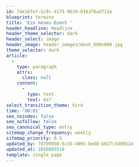 ```yaml
---
id: 7de16fef-5c9c-4175-9634-016376ad712e
blueprint: termine
title: 'Ein neues Event '
header_headline: Headline
header_theme_selector: dark
header_select: image
header_image: header_images/monk_600x600.jpg
theme_selector: dark
article:
  -
    type: paragraph
    attrs:
      class: null
    content:
      -
        type: text
        text: dsf
select_transition_theme: bird
time: '00:01'
seo_noindex: false
seo_nofollow: false
seo_canonical_type: entry
sitemap_change_frequency: weekly
sitemap_priority: 0.5
updated_by: 7d709850-5c35-4065-be68-b627c348051d
updated_at: 1656085510
template: single_page
---
```

